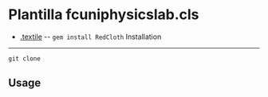 Plantilla fcuniphysicslab.cls
=============
* [.textile](https://www.promptworks.com/textile) -- `gem install RedCloth`
Installation
-----------

```
git clone 
```

Usage
-----
